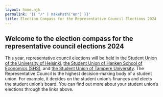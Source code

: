 ```yaml
---
layout: home.njk
permalink: '{{ "/" | makePath("en") }}'
title: Election Compass for the Representative Council Elections 2024
---
```


## Welcome to the election compass for the representative council elections 2024

This year, representative council elections will be held in
[the Student Union of the University of Helsinki](https://hyy.fi/en/student-union/our-organisation/representative-council/representative-council-elections/),
[the Student Union of Hanken School of Economics (SHS)](https://shs.fi/en/student-union-2/administration/fullmaktige/),
and
[the Student Union of Tampere University](https://trey.fi/en/student-union/council-elections).
The Representative Council is the highest decision-making body of a student
union. For example, it decides on the student union’s finances and elects the
student union’s board. You can find out more about your student union’s
elections through the links above.
